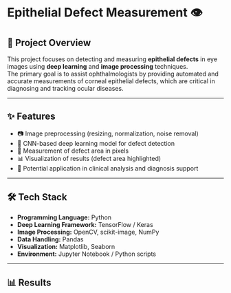 # Epithelial Defect Measurement 👁️  

## 📌 Project Overview  
This project focuses on detecting and measuring **epithelial defects** in eye images using **deep learning** and **image processing** techniques.  
The primary goal is to assist ophthalmologists by providing automated and accurate measurements of corneal epithelial defects, which are critical in diagnosing and tracking ocular diseases.  

---

## ✨ Features  
- 📷 Image preprocessing (resizing, normalization, noise removal)  
- 🧠 CNN-based deep learning model for defect detection  
- 📐 Measurement of defect area in pixels
- 📊 Visualization of results (defect area highlighted)  
- 🔬 Potential application in clinical analysis and diagnosis support  

---

## 🛠️ Tech Stack  
- **Programming Language:** Python  
- **Deep Learning Framework:** TensorFlow / Keras
- **Image Processing:** OpenCV, scikit-image, NumPy  
- **Data Handling:** Pandas  
- **Visualization:** Matplotlib, Seaborn  
- **Environment:** Jupyter Notebook / Python scripts  

---


## 📊 Results  

